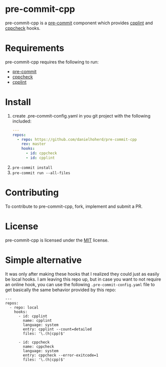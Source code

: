 # pre-commit-cpp

pre-commit-cpp is a [pre-commit](https://github.com/pre-commit/pre-commit) component which provides [cpplint](https://github.com/cpplint/cpplint) and [cppcheck](https://github.com/danmar/cppcheck) hooks.

# Requirements

pre-commit-cpp requires the following to run:

- [pre-commit](http://pre-commit.com)
- [cppcheck](https://github.com/danmar/cppcheck)
- [cpplint](https://github.com/cpplint/cpplint)

# Install

1. create .pre-commit-config.yaml in you git project with the following included:
    ```yaml
    ---
    repos:
      - repo: https://github.com/danielhoherd/pre-commit-cpp
        rev: master
        hooks:
          - id: cppcheck
          - id: cpplint
    ```
2. `pre-commit install`
3. `pre-commit run --all-files`

# Contributing

To contribute to pre-commit-cpp, fork, implement and submit a PR.

# License

pre-commit-cpp is licensed under the [MIT](https://github.com/danielhoherd/pre-commit-cpp/blob/master/LICENSE) license.

# Simple alternative

It was only after making these hooks that I realized they could just as easily be local hooks. I am leaving this repo up, but in case you want to not require an online hook, you can use the following `.pre-commit-config.yaml` file to get basically the same behavior provided by this repo:

```
---
repos:
  - repo: local
    hooks:
      - id: cpplint
        name: cpplint
        language: system
        entry: cpplint --count=detailed
        files: '\.(h|cpp)$'

      - id: cppcheck
        name: cppcheck
        language: system
        entry: cppcheck --error-exitcode=1
        files: '\.(h|cpp)$'
```
